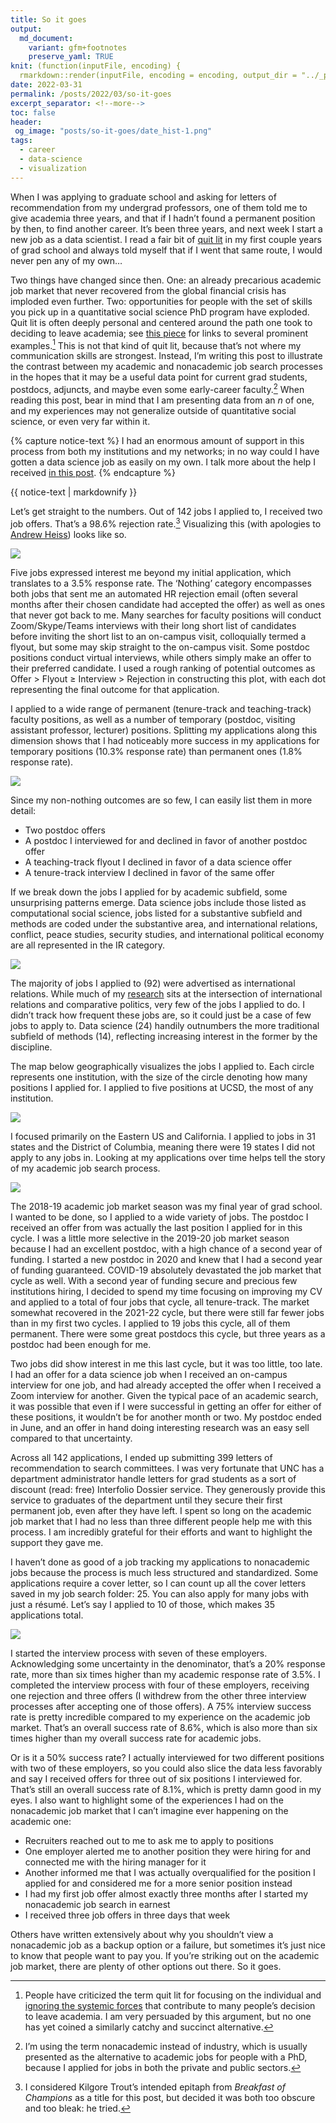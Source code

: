 ```yaml
---
title: So it goes
output:
  md_document:
    variant: gfm+footnotes
    preserve_yaml: TRUE
knit: (function(inputFile, encoding) {
  rmarkdown::render(inputFile, encoding = encoding, output_dir = "../_posts") })
date: 2022-03-31
permalink: /posts/2022/03/so-it-goes
excerpt_separator: <!--more-->
toc: false
header:
 og_image: "posts/so-it-goes/date_hist-1.png"
tags:
  - career
  - data-science
  - visualization
---
```


When I was applying to graduate school and asking for letters of
recommendation from my undergrad professors, one of them told me to give
academia three years, and that if I hadn’t found a permanent position by
then, to find another career. It’s been three years, and next week I
start a new job as a data scientist. I read a fair bit of [quit
lit](https://blogs.lse.ac.uk/impactofsocialsciences/2021/08/18/reading-academic-quit-lit-how-and-why-precarious-scholars-leave-academia)
in my first couple years of grad school and always told myself that if I
went that same route, I would never pen any of my own…

<!--more-->

Two things have changed since then. One: an already precarious academic
job market that never recovered from the global financial crisis has
imploded even further. Two: opportunities for people with the set of
skills you pick up in a quantitative social science PhD program have
exploded. Quit lit is often deeply personal and centered around the path
one took to deciding to leave academia; see [this
piece](https://www.insidehighered.com/views/2018/04/04/comparison-quit-lit-1970s-and-today-opinion)
for links to several prominent examples.[^1] This is not that kind of
quit lit, because that’s not where my communication skills are
strongest. Instead, I’m writing this post to illustrate the contrast
between my academic and nonacademic job search processes in the hopes
that it may be a useful data point for current grad students, postdocs,
adjuncts, and maybe even some early-career faculty.[^2] When reading
this post, bear in mind that I am presenting data from an *n* of one,
and my experiences may not generalize outside of quantitative social
science, or even very far within it.

{% capture notice-text %} I had an enormous amount of support in this
process from both my institutions and my networks; in no way could I
have gotten a data science job as easily on my own. I talk more about
the help I received [in this post](/posts/2022/07/insufficient-data). {%
endcapture %}

<div class="notice--danger">

{{ notice-text | markdownify }}

</div>

Let’s get straight to the numbers. Out of 142 jobs I applied to, I
received two job offers. That’s a 98.6% rejection rate.[^3] Visualizing
this (with apologies to [Andrew
Heiss](https://www.andrewheiss.com/blog/2018/12/17/academic-job-market-visualized))
looks like so.

<img src="/images/posts/so-it-goes/waffle_combined-1.png" style="display: block; margin: auto;" />

Five jobs expressed interest me beyond my initial application, which
translates to a 3.5% response rate. The ‘Nothing’ category encompasses
both jobs that sent me an automated HR rejection email (often several
months after their chosen candidate had accepted the offer) as well as
ones that never got back to me. Many searches for faculty positions will
conduct Zoom/Skype/Teams interviews with their long short list of
candidates before inviting the short list to an on-campus visit,
colloquially termed a flyout, but some may skip straight to the
on-campus visit. Some postdoc positions conduct virtual interviews,
while others simply make an offer to their preferred candidate. I used a
rough ranking of potential outcomes as Offer &gt; Flyout ≥ Interview
&gt; Rejection in constructing this plot, with each dot representing the
final outcome for that application.

I applied to a wide range of permanent (tenure-track and teaching-track)
faculty positions, as well as a number of temporary (postdoc, visiting
assistant professor, lecturer) positions. Splitting my applications
along this dimension shows that I had noticeably more success in my
applications for temporary positions (10.3% response rate) than
permanent ones (1.8% response rate).

<img src="/images/posts/so-it-goes/waffle_split-1.png" style="display: block; margin: auto;" />

Since my non-nothing outcomes are so few, I can easily list them in more
detail:

-   Two postdoc offers
-   A postdoc I interviewed for and declined in favor of another postdoc
    offer
-   A teaching-track flyout I declined in favor of a data science offer
-   A tenure-track interview I declined in favor of the same offer

If we break down the jobs I applied for by academic subfield, some
unsurprising patterns emerge. Data science jobs include those listed as
computational social science, jobs listed for a substantive subfield and
methods are coded under the substantive area, and international
relations, conflict, peace studies, security studies, and international
political economy are all represented in the IR category.

<img src="/images/posts/so-it-goes/bar_subfield-1.png" style="display: block; margin: auto;" />

The majority of jobs I applied to (92) were advertised as international
relations. While much of my [research](/research) sits at the
intersection of international relations and comparative politics, very
few of the jobs I applied to do. I didn’t track how frequent these jobs
are, so it could just be a case of few jobs to apply to. Data science
(24) handily outnumbers the more traditional subfield of methods (14),
reflecting increasing interest in the former by the discipline.

The map below geographically visualizes the jobs I applied to. Each
circle represents one institution, with the size of the circle denoting
how many positions I applied for. I applied to five positions at UCSD,
the most of any institution.

<img src="/images/posts/so-it-goes/map-1.png" style="display: block; margin: auto;" />

I focused primarily on the Eastern US and California. I applied to jobs
in 31 states and the District of Columbia, meaning there were 19 states
I did not apply to any jobs in. Looking at my applications over time
helps tell the story of my academic job search process.

<img src="/images/posts/so-it-goes/date_hist-1.png" style="display: block; margin: auto;" />

The 2018-19 academic job market season was my final year of grad school.
I wanted to be done, so I applied to a wide variety of jobs. The postdoc
I received an offer from was actually the last position I applied for in
this cycle. I was a little more selective in the 2019-20 job market
season because I had an excellent postdoc, with a high chance of a
second year of funding. I started a new postdoc in 2020 and knew that I
had a second year of funding guaranteed. COVID-19 absolutely devastated
the job market that cycle as well. With a second year of funding secure
and precious few institutions hiring, I decided to spend my time
focusing on improving my CV and applied to a total of four jobs that
cycle, all tenure-track. The market somewhat recovered in the 2021-22
cycle, but there were still far fewer jobs than in my first two cycles.
I applied to 19 jobs this cycle, all of them permanent. There were some
great postdocs this cycle, but three years as a postdoc had been enough
for me.

Two jobs did show interest in me this last cycle, but it was too little,
too late. I had an offer for a data science job when I received an
on-campus interview for one job, and had already accepted the offer when
I received a Zoom interview for another. Given the typical pace of an
academic search, it was possible that even if I were successful in
getting an offer for either of these positions, it wouldn’t be for
another month or two. My postdoc ended in June, and an offer in hand
doing interesting research was an easy sell compared to that
uncertainty.

Across all 142 applications, I ended up submitting 399 letters of
recommendation to search committees. I was very fortunate that UNC has a
department administrator handle letters for grad students as a sort of
discount (read: free) Interfolio Dossier service. They generously
provide this service to graduates of the department until they secure
their first permanent job, even after they have left. I spent so long on
the academic job market that I had no less than three different people
help me with this process. I am incredibly grateful for their efforts
and want to highlight the support they gave me.

I haven’t done as good of a job tracking my applications to nonacademic
jobs because the process is much less structured and standardized. Some
applications require a cover letter, so I can count up all the cover
letters saved in my job search folder: 25. You can also apply for many
jobs with just a résumé. Let’s say I applied to 10 of those, which makes
35 applications total.

<img src="/images/posts/so-it-goes/waffle_nonac-1.png" style="display: block; margin: auto;" />

I started the interview process with seven of these employers.
Acknowledging some uncertainty in the denominator, that’s a 20% response
rate, more than six times higher than my academic response rate of 3.5%.
I completed the interview process with four of these employers,
receiving one rejection and three offers (I withdrew from the other
three interview processes after accepting one of those offers). A 75%
interview success rate is pretty incredible compared to my experience on
the academic job market. That’s an overall success rate of 8.6%, which
is also more than six times higher than my overall success rate for
academic jobs.

Or is it a 50% success rate? I actually interviewed for two different
positions with two of these employers, so you could also slice the data
less favorably and say I received offers for three out of six positions
I interviewed for. That’s still an overall success rate of 8.1%, which
is pretty damn good in my eyes. I also want to highlight some of the
experiences I had on the nonacademic job market that I can’t imagine
ever happening on the academic one:

-   Recruiters reached out to me to ask me to apply to positions
-   One employer alerted me to another position they were hiring for and
    connected me with the hiring manager for it
-   Another informed me that I was actually overqualified for the
    position I applied for and considered me for a more senior position
    instead
-   I had my first job offer almost exactly three months after I started
    my nonacademic job search in earnest
-   I received three job offers in three days that week

Others have written extensively about why you shouldn’t view a
nonacademic job as a backup option or a failure, but sometimes it’s just
nice to know that people want to pay you. If you’re striking out on the
academic job market, there are plenty of other options out there. So it
goes.

[^1]: People have criticized the term quit lit for focusing on the
    individual and [ignoring the systemic
    forces](https://www.wihe.com/article-details/74/quit-lit-is-about-labor-conditions)
    that contribute to many people’s decision to leave academia. I am
    very persuaded by this argument, but no one has yet coined a
    similarly catchy and succinct alternative.

[^2]: I’m using the term nonacademic instead of industry, which is
    usually presented as the alternative to academic jobs for people
    with a PhD, because I applied for jobs in both the private and
    public sectors.

[^3]: I considered Kilgore Trout’s intended epitaph from *Breakfast of
    Champions* as a title for this post, but decided it was both too
    obscure and too bleak: he tried.

